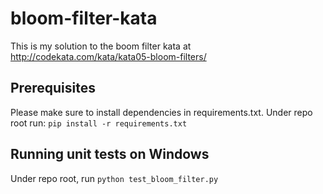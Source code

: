 # bloom-filter-kata
This is my solution to the boom filter kata at http://codekata.com/kata/kata05-bloom-filters/

## Prerequisites
Please make sure to install dependencies in requirements.txt. Under repo root run:
`pip install -r requirements.txt`

## Running unit tests on Windows
Under repo root, run 
`python test_bloom_filter.py`
